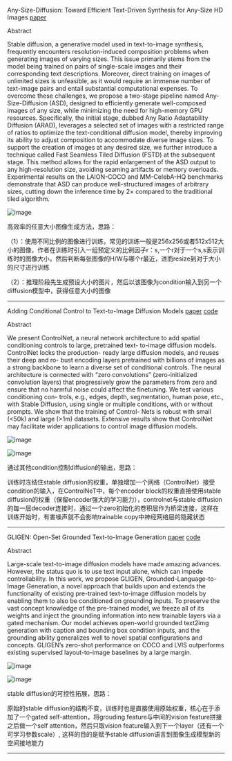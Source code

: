 


Any-Size-Diffusion: Toward Efficient Text-Driven Synthesis for Any-Size HD Images [paper](https://arxiv.org/abs/2308.16582)

Abstract

Stable diffusion, a generative model used in text-to-image synthesis, frequently encounters resolution-induced composition problems when generating images of varying sizes. This issue primarily stems from the model being trained on pairs of single-scale images and their corresponding text descriptions. Moreover, direct training on images of unlimited sizes is unfeasible, as it would require an immense number of text-image pairs and entail substantial computational expenses. To overcome these challenges, we propose a two-stage pipeline named Any-Size-Diffusion (ASD), designed to efficiently generate well-composed images of any size, while minimizing the need for high-memory GPU resources. Specifically, the initial stage, dubbed Any Ratio Adaptability
Diffusion (ARAD), leverages a selected set of images with a restricted range of ratios to optimize the text-conditional diffusion model, thereby improving its ability to adjust composition to accommodate diverse image sizes. To support the
creation of images at any desired size, we further introduce a technique called Fast Seamless Tiled Diffusion (FSTD) at the subsequent stage. This method allows for the rapid enlargement of the ASD output to any high-resolution size, avoiding seaming artifacts or memory overloads. Experimental
results on the LAION-COCO and MM-CelebA-HQ benchmarks demonstrate that ASD can produce well-structured images of arbitrary sizes, cutting down the inference time by 2× compared to the traditional tiled algorithm.

![image](https://github.com/DeepLabc/diffusion_papers_reading/assets/43690274/39727b55-a604-417a-a04b-005489c29e91)

高效率的任意大小图像生成方法，思路：  

（1）：使用不同比例的图像进行训练，常见的训练一般是256x256或者512x512大小的图像，作者在训练时引入一组预定义的比例因子r：s,一个r对于一个s,s表示训练时的图像大小，然后判断每张图像的H/W与哪个r最近，进而resize到对于大小的尺寸进行训练  

（2）：推理阶段先生成预设大小的图片，然后以该图像为condition输入到另一个diffusion模型中，获得任意大小的图像  

---

Adding Conditional Control to Text-to-Image Diffusion Models [paper](https://arxiv.org/abs/2302.05543) [code](https://github.com/lllyasviel/ControlNet)

Abstract

We present ControlNet, a neural network architecture to
add spatial conditioning controls to large, pretrained text-
to-image diffusion models. ControlNet locks the production-
ready large diffusion models, and reuses their deep and ro-
bust encoding layers pretrained with billions of images as a
strong backbone to learn a diverse set of conditional controls.
The neural architecture is connected with “zero convolutions”
(zero-initialized convolution layers) that progressively grow
the parameters from zero and ensure that no harmful noise
could affect the finetuning. We test various conditioning con-
trols, e.g., edges, depth, segmentation, human pose, etc., with
Stable Diffusion, using single or multiple conditions, with
or without prompts. We show that the training of Control-
Nets is robust with small (<50k) and large (>1m) datasets.
Extensive results show that ControlNet may facilitate wider
applications to control image diffusion models.

![image](https://github.com/DeepLabc/diffusion_papers_reading/assets/43690274/989a32e3-bd70-4379-b851-04743f39c9d6)


![image](https://github.com/DeepLabc/diffusion_papers_reading/assets/43690274/7bd8410a-540f-4dac-983f-15ace05ff38a)


通过其他condition控制diffusion的输出，思路：

训练时冻结住stable diffusion的权重，单独增加一个网络（ControlNet）接受condition的输入，在ControlNeT中，每个encoder block的权重直接使用stable diffusion的权重（保留encoder强大的学习能力），controlnet与stable diffusion的每一层decoder连接时，通过一个zero初始化的卷积层作为桥梁连接，这样在训练开始时，有害噪声就不会影响trainable copy中神经网络层的隐藏状态

---
GLIGEN: Open-Set Grounded Text-to-Image Generation [paper](https://arxiv.org/abs/2301.07093) [code](https://github.com/gligen/GLIGEN)

Abstract

Large-scale text-to-image diffusion models have made
amazing advances. However, the status quo is to use
text input alone, which can impede controllability. In this
work, we propose GLIGEN, Grounded-Language-to-Image
Generation, a novel approach that builds upon and extends
the functionality of existing pre-trained text-to-image diffusion models by enabling them to also be conditioned on
grounding inputs. To preserve the vast concept knowledge of
the pre-trained model, we freeze all of its weights and inject
the grounding information into new trainable layers via a
gated mechanism. Our model achieves open-world grounded
text2img generation with caption and bounding box condition inputs, and the grounding ability generalizes well to
novel spatial configurations and concepts. GLIGEN’s zero-shot performance on COCO and LVIS outperforms existing
supervised layout-to-image baselines by a large margin.



![image](https://github.com/DeepLabc/diffusion_papers_reading/assets/43690274/5cd6b450-d196-4718-8125-8f5eb277873f)

![image](https://github.com/DeepLabc/diffusion_papers_reading/assets/43690274/26be4eae-7f1c-4aad-9905-4d83190069e0)

stable diffusion的可控性拓展，思路：

原始的stable diffusion的结构不变，训练时也是直接使用原始权重，核心在于添加了一个gated self-attention，将grouding feature与中间的vision feature拼接之后做一个self attention，然后只取vision feature输入到下一个layer（还有一个可学习参数scale）, 这样的目的是赋予stable diffusion语言到图像生成模型新的空间接地能力

---










